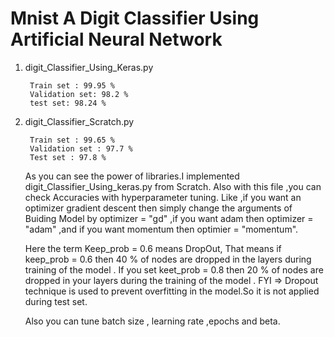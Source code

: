 # Mnist A Digit Classifier Using Artificial Neural Network

1) digit_Classifier_Using_Keras.py
      
        Train set : 99.95 %
        Validation set: 98.2 %
        test set: 98.24 %
        
2) digit_Classifier_Scratch.py
    
        Train set : 99.65 %
        Validation set : 97.7 %
        Test set : 97.8 %
        
      As you can see the power of libraries.I implemented digit_Classifier_Using_keras.py from Scratch.
      Also with this file ,you can check Accuracies with hyperparameter tuning.
      Like ,if you want an optimizer gradient descent  then simply change the arguments of Buiding Model by
            optimizer  = "gd"
           ,if you want adam then
            optimizer = "adam" 
            ,and if you want momentum then
            optimier = "momentum".
            
      Here the term Keep_prob = 0.6 means DropOut,
            That means if keep_prob = 0.6 then 40 % of nodes are dropped in the layers during training of the model .
            If you set keet_prob = 0.8 then 20 % of nodes are dropped in your layers during the training of the model .
            FYI => Dropout technique is used to prevent overfitting in the model.So it is not applied during test set.
            
      Also you can tune batch size , learning rate ,epochs and beta.
            
